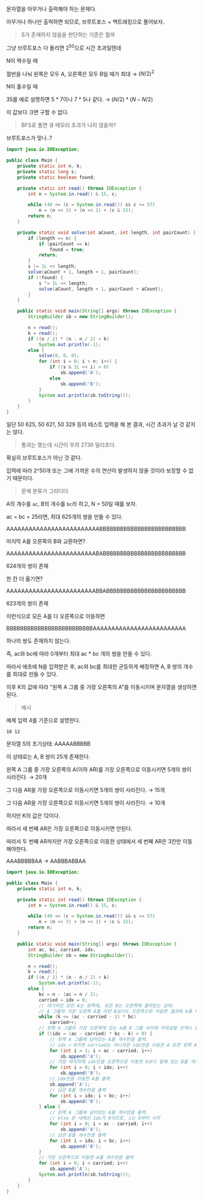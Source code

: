 문자열을 아무거나 출력해야 하는 문제다.

아무거나 하나만 출력하면 되므로, 브루트포스 + 백트래킹으로 풀어보자.

> S가 존재하지 않음을 판단하는 기준은 뭘까

그냥 브루트포스 다 돌리면 $2^{50}$으로 시간 초과일텐데

N이 짝수일 때

절반을 나눠 왼쪽은 모두 A, 오른쪽은 모두 B일 때가 최대 → $(N/2)^2$

N이 홀수일 때

35를 예로 설명하면 5 \* 7이나 7 \* 5나 같다. → $(N/2) * (N - N/2)$

이 값보다 크면 구할 수 없다.

> BFS로 풀면 큐 메모리 초과가 나지 않을까?

브루트포스가 맞나..?

```java
import java.io.IOException;

public class Main {
	private static int n, k;
	private static long s;
	private static boolean found;

	private static int read() throws IOException {
		int n = System.in.read() & 15, c;

		while (48 <= (c = System.in.read()) && c <= 57)
			n = (n << 3) + (n << 1) + (c & 15);
		return n;
	}

	private static void solve(int aCount, int length, int pairCount) {
		if (length == n) {
			if (pairCount == k)
				found = true;
			return;
		}
		s |= 1L << length;
		solve(aCount + 1, length + 1, pairCount);
		if (!found) {
			s ^= 1L << length;
			solve(aCount, length + 1, pairCount + aCount);
		}
	}

	public static void main(String[] args) throws IOException {
		StringBuilder sb = new StringBuilder();

		n = read();
		k = read();
		if ((n / 2) * (n - n / 2) < k)
			System.out.println(-1);
		else {
			solve(0, 0, 0);
			for (int i = 0; i < n; i++) {
				if ((s & 1L << i) > 0)
					sb.append('A');
				else
					sb.append('B');
			}
			System.out.println(sb.toString());
		}
	}
}
```

일단 50 625, 50 621, 50 329 등의 테스트 입력을 해 본 결과, 시간 초과가 날 것 같지는 않다.

> 통과는 했는데 시간이 무려 2736 밀리초다.

확실히 브루트포스가 아닌 것 같다.

입력에 따라 2^50개 또는 그에 가까운 수의 연산이 발생하지 않을 것이라 보장할 수 없기 때문이다.

> 문제 분류가 그리디다.

A의 개수를 `ac`, B의 개수를 `bc`라 하고, N = 50일 때를 보자.

ac = bc = 25라면, 최대 625개의 쌍을 만들 수 있다.

AAAAAAAAAAAAAAAAAAAAAAAAABBBBBBBBBBBBBBBBBBBBBBBBB

마지막 A를 오른쪽의 B와 교환하면?

AAAAAAAAAAAAAAAAAAAAAAAABABBBBBBBBBBBBBBBBBBBBBBBB

624개의 쌍이 존재

한 칸 더 옮기면?

AAAAAAAAAAAAAAAAAAAAAAAABBABBBBBBBBBBBBBBBBBBBBBBB

623개의 쌍이 존재

이런식으로 모든 A를 다 오른쪽으로 이동하면

BBBBBBBBBBBBBBBBBBBBBBBBBAAAAAAAAAAAAAAAAAAAAAAAAA

하나의 쌍도 존재하지 않는다.

즉, ac와 bc에 따라 0개부터 최대 ac \* bc 개의 쌍을 만들 수 있다.

따라서 애초에 N을 입력받은 후, ac와 bc를 최대한 균등하게 배정하면 A, B 쌍의 개수를 최대로 만들 수 있다.

이후 K의 값에 따라 "왼쪽 A 그룹 중 가장 오른쪽의 A"를 이동시키며 문자열을 생성하면 된다.

> 예시

예제 입력 4를 기준으로 설명한다.

```
10 12
```

문자열 S의 초기상태: AAAAABBBBB

이 상태로는 A, B 쌍이 25개 존재한다.

왼쪽 A 그룹 중 가장 오른쪽의 A(이하 AR)를 가장 오른쪽으로 이동시키면 5개의 쌍이 사라진다. → 20개

그 다음 AR을 가장 오른쪽으로 이동시키면 5개의 쌍이 사라진다. → 15개

그 다음 AR을 가장 오른쪽으로 이동시키면 5개의 쌍이 사라진다. → 10개

하지만 K의 값은 12이다.

따라서 세 번째 AR은 가장 오른쪽으로 이동시키면 안된다.

따라서 두 번째 AR까지만 가장 오른쪽으로 이동한 상태에서 세 번째 AR은 3칸만 이동해야한다.

AAABBBBBAA → AABBBABBAA

```java
import java.io.IOException;

public class Main {
	private static int n, k;

	private static int read() throws IOException {
		int n = System.in.read() & 15, c;

		while (48 <= (c = System.in.read()) && c <= 57)
			n = (n << 3) + (n << 1) + (c & 15);
		return n;
	}

	public static void main(String[] args) throws IOException {
		int ac, bc, carried, idx;
		StringBuilder sb = new StringBuilder();

		n = read();
		k = read();
		if ((n / 2) * (n - n / 2) < k)
			System.out.println(-1);
		else {
			bc = n - (ac = n / 2);
			carried = idx = 0;
			// 여기까진 모든 A는 왼쪽에, 모든 B는 오른쪽에 몰려있는 상태.
			// A 그룹의 가장 오른쪽 A를 어떤 B보다도 오른쪽으로 이동한 결과와 k를 비교.
			while (k <= (ac - carried - 1) * bc)
				carried++;
			// 왼쪽 A 그룹의 가장 오른쪽에 있는 A를 B 그룹 사이에 끼워넣을 인덱스 idx를 찾는다.
			if ((idx = (ac - carried) * bc - k) > 0) {
				// 왼쪽 A 그룹에 남아있는 A를 개수만큼 출력.
				// idx > 0이면 carried는 아니지만 idx만큼 이동한 A 또한 왼쪽 A 그룹에 남아있지 않으므로 i = 1부터 시작.
				for (int i = 1; i < ac - carried; i++)
					sb.append('A');
				// 가장 마지막에 idx만큼 오른쪽으로 이동한 A보다 앞에 있는 B를 개수만큼 출력
				for (int i = 0; i < idx; i++)
					sb.append('B');
				// idx만큼 이동한 A를 출력
				sb.append('A');
				// 남은 B를 개수만큼 출력
				for (int i = idx; i < bc; i++)
					sb.append('B');
			} else {
				// 왼쪽 A 그룹에 남아있는 A를 개수만큼 출력.
				// else 문 내에선 idx가 0이므로, i는 0부터 시작
				for (int i = 0; i < ac - carried; i++)
					sb.append('A');
				// 남은 B를 개수만큼 출력
				for (int i = idx; i < bc; i++)
					sb.append('B');
			}
			// 가장 오른쪽으로 이동한 A를 개수만큼 출력
			for (int i = 0; i < carried; i++)
				sb.append('A');
			System.out.println(sb.toString());
		}
	}
}
```
